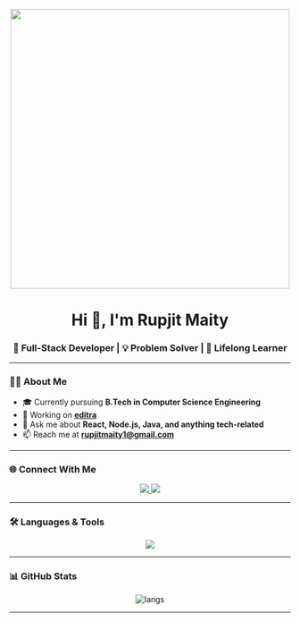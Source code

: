 <p align="center">
  <img src="https://media.giphy.com/media/26AHONQ79FdWZhAI0/giphy.gif" width="500" />
</p>

<h1 align="center">Hi 👋, I'm Rupjit Maity</h1>
<h3 align="center">🚀 Full-Stack Developer | 💡 Problem Solver | 🎯 Lifelong Learner</h3>

---

### 👨‍🎓 About Me
- 🎓 Currently pursuing **B.Tech in Computer Science Engineering**
- 🔭 Working on **[editra](https://project-editra.vercel.app/)**
- 💬 Ask me about **React, Node.js, Java, and anything tech-related**
- 📫 Reach me at **rupjitmaity1@gmail.com**


---

### 🌐 Connect With Me
<p align="center">
  <a href="https://www.linkedin.com/in/rupjitmaity/" target="_blank">
    <img src="https://img.shields.io/badge/-Rupjit%20Maity-blue?style=for-the-badge&logo=Linkedin&logoColor=white"/>
  </a>
  <a href="mailto:rupjitmaity1@gmail.com">
    <img src="https://img.shields.io/badge/Email-D14836?style=for-the-badge&logo=gmail&logoColor=white"/>
  </a>
</p>

---


### 🛠️ Languages & Tools
<p align="center">
  <img src="https://skillicons.dev/icons?i=js,react,nodejs,express,mongodb,java,mysql,cpp,c,git,redux,tailwind,html,css,socketio,webrtc,supabase" />
</p>


---

### 📊 GitHub Stats
<p align="center">
 
  <img src="https://github-readme-stats.vercel.app/api/top-langs?username=rupjit23&layout=compact&theme=tokyonight" alt="langs"/>
</p>

---


